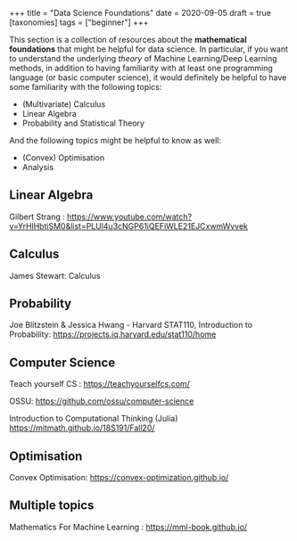 +++
title = "Data Science Foundations"
date = 2020-09-05
draft = true
[taxonomies]
tags = ["beginner"]
+++

This section is a collection of resources about the **mathematical foundations** that might be helpful for data science.  In particular, if you want to understand the underlying *theory* of Machine Learning/Deep Learning methods, in addition to having familiarity with at least one programming language (or basic computer science),  it would definitely be helpful to have some familiarity with the following topics:

+ (Multivariate) Calculus
+ Linear Algebra
+ Probability and Statistical Theory

And the following topics might be helpful to know as well:
+ (Convex) Optimisation
+ Analysis



## Linear Algebra

Gilbert Strang : https://www.youtube.com/watch?v=YrHlHbtiSM0&list=PLUl4u3cNGP61iQEFiWLE21EJCxwmWvvek

## Calculus

James Stewart: Calculus


## Probability
Joe Blitzstein & Jessica Hwang - Harvard STAT110, Introduction to Probability: https://projects.iq.harvard.edu/stat110/home

## Computer Science 
Teach yourself CS : https://teachyourselfcs.com/

OSSU: https://github.com/ossu/computer-science

Introduction to Computational Thinking (Julia) https://mitmath.github.io/18S191/Fall20/

## Optimisation

Convex Optimisation: https://convex-optimization.github.io/


## Multiple topics

Mathematics For Machine Learning : https://mml-book.github.io/





